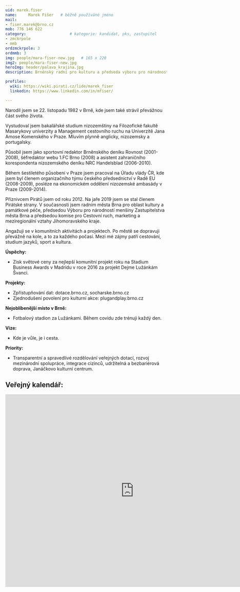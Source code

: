 ```yaml
---
uid: marek.fiser
name:     Marek Fišer  	# běžně používáné jméno
mail:
- fiser.marek@brno.cz
mob: 776 146 622
category:                 	# kategorie: kandidat, pks, zastupitel
- zmckrpole
- mmb
ordzmckrpole: 3
ordmmb: 3
img: people/mara-fiser-new.jpg   # 165 x 220
img2: people/mara-fiser-new.jpg 
heroImg: header/palava_krajina.jpg
description: Brněnský radní pro kulturu a předseda výboru pro národnostní menšiny; předseda komise pro cestovní ruch a marketing JMK; místopředseda MS Brno	# kratký popis, max 160 znaků

profiles:
  wiki: https://wiki.pirati.cz/lide/marek_fiser
  linkedin: https://www.linkedin.com/in/mfiser/

---
```

Narodil jsem se 22. listopadu 1982 v Brně, kde jsem také strávil převážnou část svého života.

Vystudoval jsem bakalářské studium nizozemštiny na Filozofické fakultě Masarykovy univerzity a Management cestovního ruchu na Univerzitě Jana Amose Komenského v Praze. Mluvím plynně anglicky, nizozemsky a portugalsky.

Působil jsem jako sportovní redaktor Brněnského deníku Rovnost (2001-2008), šéfredaktor webu 1.FC Brno (2008) a asistent zahraničního korespondenta nizozemského deníku NRC Handelsblad (2006-2010). 

Během šestiletého působení v Praze jsem pracoval na Úřadu vlády ČR, kde jsem byl členem organizačního týmu českého předsednictví v Radě EU (2008-2009), posléze na ekonomickém oddělení nizozemské ambasády v Praze (2009-2014).

Příznivcem Pirátů jsem od roku 2012. Na jaře 2019 jsem se stal členem Pirátské strany. V současnosti jsem radním města Brna pro oblast kultury a památkové péče, předsedou Výboru pro národností menšiny Zastupitelstva města Brna a předsedou komise pro Cestovní ruch, marketing a meziregionální vztahy Jihomoravského kraje.  

Angažuji se v komunitních aktivitách a projektech. Po městě se dopravuji převážně na kole, a to za každého počasí. Mezi mé zájmy patří cestování, studium jazyků, sport a kultura.

**Úspěchy:**

- Zisk světové ceny za nejlepší komunitní projekt roku na Stadium Business Awards v Madridu v roce 2016 za projekt Dejme Lužánkám Švanci.

**Projekty:**

- Zpřístupňování dat: dotace.brno.cz, socharske.brno.cz
- Zjednodušení povolení pro kulturní akce: plugandplay.brno.cz

**Nejoblíbenější místo v Brně:**

- Fotbalový stadion za Lužánkami. Během covidu zde trénuji každý den.

**Vize:**

- Kde je vůle, je i cesta.

**Priority:**

- Transparentní a spravedlivé rozdělování veřejných dotací, rozvoj mezinárodní spolupráce, integrace cizinců, udržitelná a bezbariérová doprava, Janáčkovo kulturní centrum.



## Veřejný kalendář:

<iframe src="https://calendar.google.com/calendar/embed?src=jlk2n00jf2rur4fen56p5ihfa0%40group.calendar.google.com&ctz=Europe%2FPrague" style="border: 0" width="800" height="600" frameborder="0" scrolling="no"></iframe>
